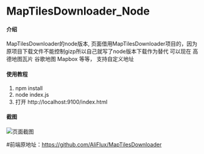 # MapTilesDownloader_Node

#### 介绍
MapTilesDownloader的node版本, 页面借用MapTilesDownloader项目的，因为原项目下载文件不能控制gizp所以自己就写了node版本下载作为替代
可以现在 高德地图瓦片 谷歌地图 Mapbox 等等， 支持自定义地址
 

#### 使用教程

1.  npm install
2.  node index.js
3.  打开 http://localhost:9100/index.html


#### 截图
![页面截图](https://foruda.gitee.com/images/1666339299101837814/2cf41a75_2258377.png "企业微信截图_16663392713916.png")



#前端原地址：https://github.com/AliFlux/MapTilesDownloader